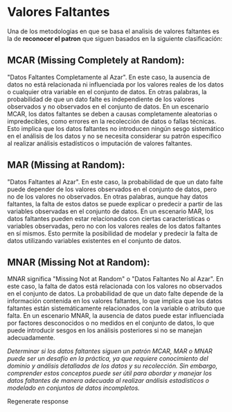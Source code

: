 # Valores Faltantes

Una de los metodologias en que se basa el analisis de valores faltantes es la de **reconocer el patron** que siguen basados en la siguiente clasificación:

## MCAR (Missing Completely at Random):
"Datos Faltantes Completamente al Azar". En este caso, la ausencia de datos no está relacionada ni influenciada por los valores reales de los datos o cualquier otra variable en el conjunto de datos. En otras palabras, la probabilidad de que un dato falte es independiente de los valores observados y no observados en el conjunto de datos.
En un escenario MCAR, los datos faltantes se deben a causas completamente aleatorias o impredecibles, como errores en la recolección de datos o fallas técnicas. Esto implica que los datos faltantes no introducen ningún sesgo sistemático en el análisis de los datos y no se necesita considerar su patrón específico al realizar análisis estadísticos o imputación de valores faltantes.

## MAR (Missing at Random):
"Datos Faltantes al Azar". En este caso, la probabilidad de que un dato falte puede depender de los valores observados en el conjunto de datos, pero no de los valores no observados. En otras palabras, aunque hay datos faltantes, la falta de estos datos se puede explicar o predecir a partir de las variables observadas en el conjunto de datos.
En un escenario MAR, los datos faltantes pueden estar relacionados con ciertas características o variables observadas, pero no con los valores reales de los datos faltantes en sí mismos. Esto permite la posibilidad de modelar y predecir la falta de datos utilizando variables existentes en el conjunto de datos.

## MNAR (Missing Not at Random):
MNAR significa "Missing Not at Random" o "Datos Faltantes No al Azar". En este caso, la falta de datos está relacionada con los valores no observados en el conjunto de datos. La probabilidad de que un dato falte depende de la información contenida en los valores faltantes, lo que implica que los datos faltantes están sistemáticamente relacionados con la variable o atributo que falta.
En un escenario MNAR, la ausencia de datos puede estar influenciada por factores desconocidos o no medidos en el conjunto de datos, lo que puede introducir sesgos en los análisis posteriores si no se manejan adecuadamente.

*Determinar si los datos faltantes siguen un patrón MCAR, MAR o MNAR puede ser un desafío en la práctica, ya que requiere conocimiento del dominio y análisis detallados de los datos y su recolección. Sin embargo, comprender estos conceptos puede ser útil para abordar y manejar los datos faltantes de manera adecuada al realizar análisis estadísticos o modelado en conjuntos de datos incompletos.*





Regenerate response
